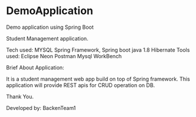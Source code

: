 # DemoApplication
Demo application using Spring Boot 

Student Management application.

Tech used:
MYSQL
Spring Framework, Spring boot
java 1.8
Hibernate
Tools used:
Eclipse Neon
Postman
Mysql WorkBench

Brief About Application:

It is a student management web app build on top of Spring framework. This application will provide REST apis for CRUD operation on DB.

Thank You.

Developed by: BackenTeam1
